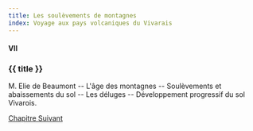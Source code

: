 ```yaml
---
title: Les soulèvements de montagnes
index: Voyage aux pays volcaniques du Vivarais
---
```


#### VII

### {{ title }}

<div id="tltr">

M. Elie de Beaumont -- L'âge des montagnes -- Soulèvements et abaissements du
sol -- Les déluges -- Développement progressif du sol Vivarois.

</div>

<div id="next">

[Chapitre Suivant](08.html)

</div>

